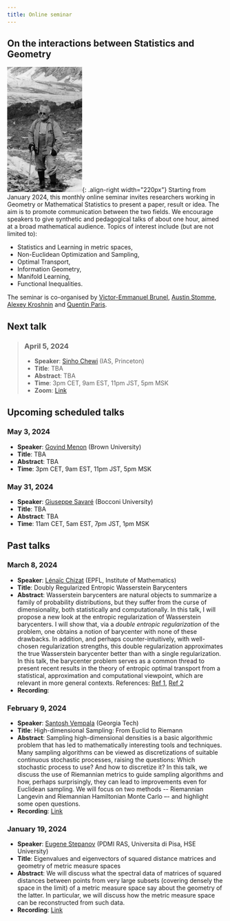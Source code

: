 ```yaml
---
title: Online seminar  
---
```

## On the interactions between Statistics and Geometry
![A.D.Alexandrov following the gradient](/images/Alexandrov.png "A.D.Alexandrov following the gradient"){: .align-right width="220px"}
Starting from January 2024, this monthly online seminar invites researchers working in Geometry or Mathematical Statistics to present a paper, result or idea. The aim is to promote communication between the two fields. We encourage speakers to give synthetic and pedagogical talks of about one hour, aimed at a broad mathematical audience. Topics of interest include (but are not limited to): 
- Statistics and Learning in metric spaces,
- Non-Euclidean Optimization and Sampling,
- Optimal Transport,
- Information Geometry,
- Manifold Learning,
- Functional Inequalities. 

The seminar is co-organised by  [Victor-Emmanuel Brunel](https://vebrunel.fr), [Austin Stomme](https://austinjstromme.github.io), [Alexey Kroshnin](https://www.hse.ru/en/org/persons/219293044) and [Quentin Paris](https://qparis-math.github.io).

## Next talk
> ### April 5, 2024
> - **Speaker**: [Sinho Chewi](https://chewisinho.github.io) (IAS, Princeton)
> - **Title**: TBA
> - **Abstract**: TBA
> - **Time**: 3pm CET, 9am EST, 11pm JST, 5pm MSK
> - **Zoom**: [Link](https://us06web.zoom.us/j/2789300692?pwd=ZVAzeXRIZUREcEdlYWVPR1F5ejZOQT09)

## Upcoming scheduled talks
### May 3, 2024
- **Speaker**: [Govind Menon](https://www.dam.brown.edu/people/menon/) (Brown University)
- **Title**: TBA
- **Abstract**: TBA
- **Time**: 3pm CET, 9am EST, 11pm JST, 5pm MSK

### May 31, 2024
- **Speaker**: [Giuseppe Savaré](https://dec.unibocconi.eu/people/giuseppe-savare) (Bocconi University)
- **Title**: TBA
- **Abstract**: TBA
- **Time**: 11am CET, 5am EST, 7pm JST, 1pm MSK

## Past talks
### March 8, 2024
- **Speaker**: [Lénaïc Chizat](https://lchizat.github.io/) (EPFL, Institute of Mathematics)
- **Title**: Doubly Regularized Entropic Wasserstein Barycenters
- **Abstract**: Wasserstein barycenters are natural objects to summarize a family of probability distributions, but they suffer from the curse of dimensionality, both statistically and computationally. In this talk, I will propose a new look at the entropic regularization of Wasserstein barycenters. I will show that, via a *double entropic regularization* of the problem, one obtains a notion of barycenter with none of these drawbacks. In addition, and perhaps counter-intuitively, with well-chosen regularization strengths, this double regularization approximates the true Wasserstein barycenter better than with a single regularization. In this talk, the barycenter problem serves as a common thread to present recent results in the theory of entropic optimal transport from a statistical, approximation and computational viewpoint, which are relevant in more general contexts. References: [Ref 1](https://arxiv.org/abs/2303.11844), [Ref 2](https://arxiv.org/abs/2307.13370)
- **Recording**:
  
### February 9, 2024
- **Speaker**: [Santosh Vempala](https://faculty.cc.gatech.edu/~vempala/) (Georgia Tech)
- **Title**: High-dimensional Sampling: From Euclid to Riemann 
- **Abstract**: Sampling high-dimensional densities is a basic algorithmic problem that has led to mathematically interesting tools and techniques. Many sampling algorithms can be viewed as discretizations of suitable continuous stochastic processes, raising the questions: Which stochastic process to use? And how to discretize it? In this talk, we discuss the use of Riemannian metrics to guide sampling algorithms and how, perhaps surprisingly, they can lead to improvements even for Euclidean sampling.  We will focus on two methods -- Riemannian Langevin and Riemannian Hamiltonian Monte Carlo –- and highlight some open questions.
- **Recording**: [Link](https://drive.google.com/file/d/1L8x2IG4IQ1KEf5_fha15uFFXlK2X9CBa/view?usp=sharing)

### January 19, 2024
- **Speaker**: [Eugene Stepanov](https://cvgmt.sns.it/person/26/) (PDMI RAS, Universita di Pisa, HSE University)
- **Title**: Eigenvalues and eigenvectors of squared distance matrices and geometry of metric measure spaces
- **Abstract**: We will discuss what the spectral data of matrices of squared distances  between points from very large subsets (covering densely the space in the limit) of a metric measure space say about the geometry of the latter. In particular, we will discuss how the metric measure space can be reconstructed from such data.
- **Recording**: [Link](https://drive.google.com/file/d/1M8KsYc_VwY4e_3GMD4WHZRohS2_9x9KB/view?usp=sharing)
